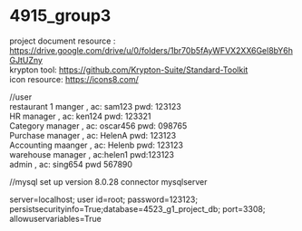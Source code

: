 # 4915_group3
project
document resource : https://drive.google.com/drive/u/0/folders/1br70b5fAyWFVX2XX6Gel8bY6hGJtUZny <br>
krypton tool: https://github.com/Krypton-Suite/Standard-Toolkit <br>
icon resource: https://icons8.com/


//user  
restaurant 1 manger , ac: sam123 pwd: 123123 </br>
HR manager , ac: ken124 pwd: 123321 </br>
Category manager , ac: oscar456  pwd: 098765 </br>
Purchase manager , ac: HelenA pwd: 123123 </br>
Accounting maanger , ac: Helenb pwd: 123123 </br>
warehouse manager , ac:helen1 pwd:123123 </br>
admin , ac: sing654 pwd 567890 </br>

//mysql set up
version 8.0.28
	connector
	mysqlserver

server=localhost;
user id=root;
password=123123;
persistsecurityinfo=True;database=4523_g1_project_db;
port=3308;
allowuservariables=True

